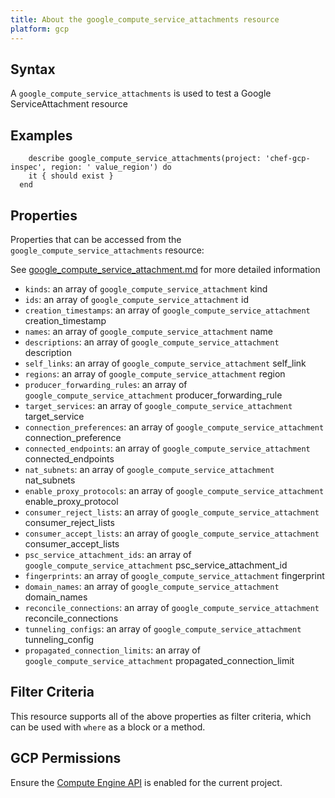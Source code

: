 ```yaml
---
title: About the google_compute_service_attachments resource
platform: gcp
---
```


## Syntax
A `google_compute_service_attachments` is used to test a Google ServiceAttachment resource

## Examples
```
    describe google_compute_service_attachments(project: 'chef-gcp-inspec', region: ' value_region') do
    it { should exist }
  end
```

## Properties
Properties that can be accessed from the `google_compute_service_attachments` resource:

See [google_compute_service_attachment.md](google_compute_service_attachment.md) for more detailed information
  * `kinds`: an array of `google_compute_service_attachment` kind
  * `ids`: an array of `google_compute_service_attachment` id
  * `creation_timestamps`: an array of `google_compute_service_attachment` creation_timestamp
  * `names`: an array of `google_compute_service_attachment` name
  * `descriptions`: an array of `google_compute_service_attachment` description
  * `self_links`: an array of `google_compute_service_attachment` self_link
  * `regions`: an array of `google_compute_service_attachment` region
  * `producer_forwarding_rules`: an array of `google_compute_service_attachment` producer_forwarding_rule
  * `target_services`: an array of `google_compute_service_attachment` target_service
  * `connection_preferences`: an array of `google_compute_service_attachment` connection_preference
  * `connected_endpoints`: an array of `google_compute_service_attachment` connected_endpoints
  * `nat_subnets`: an array of `google_compute_service_attachment` nat_subnets
  * `enable_proxy_protocols`: an array of `google_compute_service_attachment` enable_proxy_protocol
  * `consumer_reject_lists`: an array of `google_compute_service_attachment` consumer_reject_lists
  * `consumer_accept_lists`: an array of `google_compute_service_attachment` consumer_accept_lists
  * `psc_service_attachment_ids`: an array of `google_compute_service_attachment` psc_service_attachment_id
  * `fingerprints`: an array of `google_compute_service_attachment` fingerprint
  * `domain_names`: an array of `google_compute_service_attachment` domain_names
  * `reconcile_connections`: an array of `google_compute_service_attachment` reconcile_connections
  * `tunneling_configs`: an array of `google_compute_service_attachment` tunneling_config
  * `propagated_connection_limits`: an array of `google_compute_service_attachment` propagated_connection_limit

## Filter Criteria
This resource supports all of the above properties as filter criteria, which can be used
with `where` as a block or a method.

## GCP Permissions

Ensure the [Compute Engine API](https://console.cloud.google.com/apis/library/compute.googleapis.com/) is enabled for the current project.
